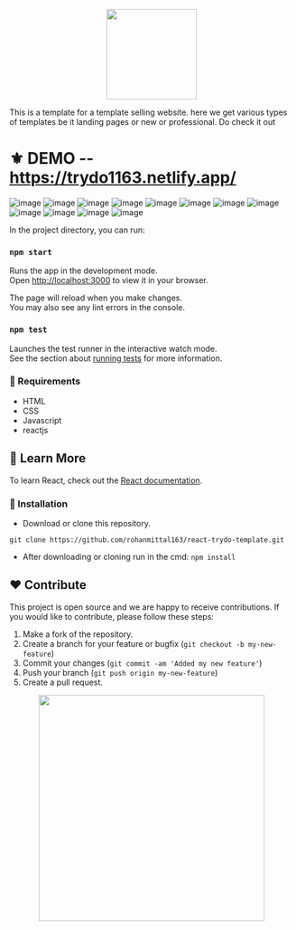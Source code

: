 <p align="center">
  <img src="https://cdn-icons-png.flaticon.com/512/1085/1085728.png" width="160" />
</p>

This is a template for a template selling website.
here we get various types of templates be it landing pages or new or professional. Do check it out

# ⚜ DEMO -- https://trydo1163.netlify.app/
![image](https://user-images.githubusercontent.com/97821844/213665526-1c588957-2468-4634-aa79-77a7c3bf7fc4.png)
![image](https://user-images.githubusercontent.com/97821844/213665570-1eaaee76-1101-4306-b7f1-853dfd1f981c.png)
![image](https://user-images.githubusercontent.com/97821844/213665615-343e0c95-bccb-4070-906c-7dc3577590d4.png)
![image](https://user-images.githubusercontent.com/97821844/213665688-6f5b40e0-a72f-4af0-a04b-9b2727a16671.png)
![image](https://user-images.githubusercontent.com/97821844/213665753-fbe49b7e-6f8f-4ff1-954d-c9fbdb5eb64a.png)
![image](https://user-images.githubusercontent.com/97821844/213665974-d1b6a283-45d0-44ce-ac19-e1cff9b94ff5.png)
![image](https://user-images.githubusercontent.com/97821844/213666028-705cdc2c-3160-470e-88d9-0ee7520807e9.png)
![image](https://user-images.githubusercontent.com/97821844/213666077-460411a7-2b32-4a9c-9460-d4ec4b289f75.png)
![image](https://user-images.githubusercontent.com/97821844/213666133-b45e0e3f-15aa-4281-b0d5-79f9fd4b1ef1.png)
![image](https://user-images.githubusercontent.com/97821844/213666202-895e5241-a63f-46d7-ba9a-fb44d9212797.png)
![image](https://user-images.githubusercontent.com/97821844/213666266-376653a7-d674-4e91-82d5-ef78e8e6bb61.png)
![image](https://user-images.githubusercontent.com/97821844/213666300-95e65e75-722a-4192-8579-170f7d7adac4.png)

In the project directory, you can run:

### `npm start`

Runs the app in the development mode.\
Open [http://localhost:3000](http://localhost:3000) to view it in your browser.

The page will reload when you make changes.\
You may also see any lint errors in the console.

### `npm test`

Launches the test runner in the interactive watch mode.\
See the section about [running tests](https://facebook.github.io/create-react-app/docs/running-tests) for more information.

### 📌 Requirements 

- HTML 
- CSS
- Javascript
- reactjs


## 📕 Learn More

To learn React, check out the [React documentation](https://reactjs.org/).

### 🔰 Installation 

- Download or clone this repository.
```
git clone https://github.com/rohanmittal163/react-trydo-template.git
```

- After downloading or cloning run in the cmd: 
``` npm install ```
## ❤ Contribute
This project is open source and we are happy to receive contributions. If you would like to contribute, please follow these steps:

1. Make a fork of the repository.
2. Create a branch for your feature or bugfix (`git checkout -b my-new-feature`)
3. Commit your changes (`git commit -am 'Added my new feature'`)
4. Push your branch (`git push origin my-new-feature`)
5. Create a pull request.

<p align="center">
  <img src="https://user-images.githubusercontent.com/104341274/210186277-0d434bb0-80c0-43a9-b6b0-2e42e18c31a9.png" width="400" />
</p>


